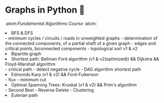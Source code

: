 # Graphs in Python :snake:
:atom:*Fundamental Algorithms Course*	:atom:

<li>BFS & DFS</li>
  - minimum cycles / circuits / roads in unweighted graphs
  - determination of the connected components, of a partial shaft of a given graph
  - edges and critical points, biconnected components
  - topological sort v1 & v2
<li>Bipartite graph</li>
<li>Shortest path: Bellman Ford algorithm (v1 & v2(optimized)) && Dijkstra && Floyd-Warshall algorithm</li>
  - critical path
  - detect negative cycle
  - DAG algorithm shortest path
<li>Edmonds Karp (v1 & v2) && Ford-Fulkerson</li>
  - flux 
  - minimum cut
<li>Optimal Spanning Trees: Kruskal (v1 & v2) && Prim's algorithm</li>
  - Second Best
  - Reverse Delete
  - Clustering
<li>Eulerian path</li>


